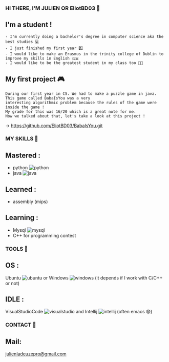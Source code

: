 ### HI THERE, I'M JULIEN OR EliotBD03 :wave:

## I'm a student !
    - I'm currently doing a bachelor's degree in computer science aka the best studies 💻 
    - I just finished my first year 1️⃣
    - I would like to make an Erasmus in the trinity college of Dublin to improve my skills in English 🇬🇧
    - I would like to be the greatest student in my class too 👨‍🎓

## My first project 🎮
    During our first year in CS. We had to make a puzzle game in java. This game called BabaIsYou was a very
    interesting algorithmic problem because the rules of the game were inside the game ! 
    My grade for this was 16/20 which is a great note for me. 
    Now we talked about that, let's take a look at this project ! 
   -> https://github.com/EliotBD03/BabaIsYou.git 

### MY SKILLS 🥷

## Mastered :
   - python ![python](https://user-images.githubusercontent.com/89980155/187883449-cdcb8c47-fdd5-4ce6-9dd5-a6800ac388ec.png)
   - java ![java](https://user-images.githubusercontent.com/89980155/187883631-9694550d-83cf-4250-a98b-7e6ce2fd1f8c.png)
## Learned :
   - assembly (mips)
## Learning :
   - Mysql ![mysql](https://user-images.githubusercontent.com/89980155/187883773-8bf2e405-7d5c-475b-bbf8-0df5c76a7236.png)
   - C++ for programming contest

### TOOLS 🧰

## OS :
   Ubuntu ![ubuntu](https://user-images.githubusercontent.com/89980155/187883831-616bfc44-1419-47e9-bf62-aa5a45864161.png) or Windows ![windows](https://user-images.githubusercontent.com/89980155/187878659-c1106eda-68d5-44b9-8ef3-692b733d40d1.png) (it depends if I work with C/C++ or not)
## IDLE :
   VisualStudioCode ![visualstudio](https://user-images.githubusercontent.com/89980155/187884014-bca185b6-a6c6-44c7-9d0d-f6422db8c048.png) and Intellij ![intellij](https://user-images.githubusercontent.com/89980155/187879620-73561abf-e89d-4d15-ae70-cbe6e79ae54f.png) (often emacs 😎)

### CONTACT 🤝

## Mail:
   julienladeuzepro@gmail.com

